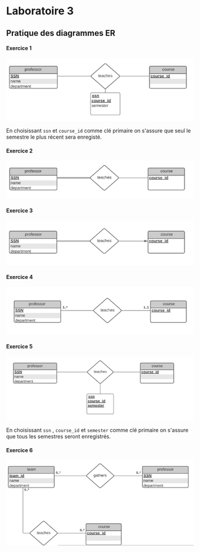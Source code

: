# Laboratoire 3
## Pratique des diagrammes ER

#### Exercice 1

![ERDiagram1](assets/er_01.png)

En choisissant `ssn` et `course_id` comme clé primaire on s'assure que seul le semestre le plus récent sera enregisté.

#### Exercice 2

![ERDiagram1](assets/er_02.png)

#### Exercice 3

![ERDiagram1](assets/er_03.png)

#### Exercice 4

![ERDiagram1](assets/er_04.png)

#### Exercice 5 

![ERDiagram1](assets/er_05.png)

En choisissant `ssn` , `course_id` et `semester` comme clé primaire on s'assure que tous les semestres  seront enregistrés.

#### Exercice 6

![ERDiagram1](assets/er_06.png)
